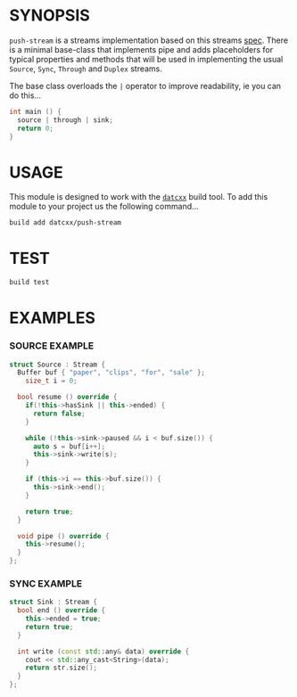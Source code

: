 # SYNOPSIS

`push-stream` is a streams implementation based on this streams [spec][1]. There
is a minimal base-class that implements pipe and adds placeholders for typical
properties and methods that will be used in implementing the usual `Source`,
`Sync`, `Through` and `Duplex` streams.

The base class overloads the `|` operator to improve readability, ie you can do 
this...

```c++
int main () {
  source | through | sink;
  return 0;
}
```


# USAGE
This module is designed to work with the [`datcxx`][0] build tool. To add this
module to your project us the following command...

```bash
build add datcxx/push-stream
```


# TEST

```bash
build test
```

# EXAMPLES

### SOURCE EXAMPLE

```c++
struct Source : Stream {
  Buffer buf { "paper", "clips", "for", "sale" };
	size_t i = 0;

  bool resume () override {
    if(!this->hasSink || this->ended) {
      return false;
    }

    while (!this->sink->paused && i < buf.size()) {
      auto s = buf[i++];
      this->sink->write(s);
    }

    if (this->i == this->buf.size()) {
      this->sink->end();
    }

    return true;
  }

  void pipe () override {
    this->resume();
  }
};
```

### SYNC EXAMPLE

```c++
struct Sink : Stream {
  bool end () override {
    this->ended = true;
    return true;
  }

  int write (const std::any& data) override {
    cout << std::any_cast<String>(data);
    return str.size();
  }
};
```

[0]:https://github.com/datcxx/build
[1]:https://github.com/push-stream/push-stream
